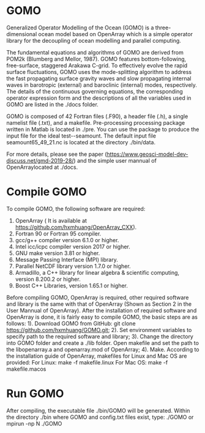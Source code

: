 # GOMO
Generalized Operator Modelling of the Ocean (GOMO) is a three-dimensional ocean model based on OpenArray which is a simple operator library for the decoupling of ocean modelling and parallel computing.

The fundamental equations and algorithms of GOMO are derived from POM2k (Blumberg and Mellor, 1987). GOMO features bottom-following, free-surface, staggered Arakawa C-grid. To effectively evolve the rapid surface fluctuations, GOMO uses the mode-splitting algorithm to address the fast propagating surface gravity waves and slow propagating internal waves in barotropic (external) and baroclinic (internal) modes, respectively. The details of the continuous governing equations, the corresponding operator expression form and the descriptions of all the variables used in GOMO are listed in the ./docs folder.

GOMO is composed of 42 Fortran files (.F90), a header file (.h), a single namelist file (.txt), and a makefile. Pre-processing processing package written in Matlab is located in ./pre. You can use the package to produce the input file for the ideal test--seamount. The default input file seamount65_49_21.nc is located at the directory ./bin/data. 

For more details, please see the paper (https://www.geosci-model-dev-discuss.net/gmd-2019-28/) and the simple user mannual of OpenArraylocated at ./docs.

# Compile GOMO
To compile GOMO, the following software are required:
  1) OpenArray ( It is available at https://github.com/hxmhuang/OpenArray_CXX).
  2) Fortran 90 or Fortran 95 compiler.
  3) gcc/g++ compiler version 6.1.0 or higher. 
  4) Intel icc/icpc compiler version 2017 or higher. 
  5) GNU make version 3.81 or higher. 
  6) Message Passing Interface (MPI) library. 
  7) Parallel NetCDF library version 1.7.0 or higher. 
  8) Armadillo, a C++ library for linear algebra & scientific computing, version 8.200.2 or higher. 
  9) Boost C++ Libraries, version 1.65.1 or higher.

Before compiling GOMO, OpenArray is required, other required software and library is the same with that of OpenArray (Shown as Section 2 in the User Mannual of OpenArray). After the installation of required software and OpenArray is done, it is fairly easy to compile GOMO, the basic steps are as follows:
  1). Download GOMO from GitHub:
      git clone https://github.com/hxmhuang/GOMO.git;
  2). Set environment variables to specify path to the required software and library;
  3). Change the directory into GOMO folder and create a ./lib folder. Open makefile and set the path to the libopenarray.a and openarray.mod of OpenArray;
  4). Make. According to the installation guide of OpenArray, makefiles for Linux and Mac OS are provided:
      For Linux: make -f makefile.linux
      For Mac OS: make -f makefile.macos

# Run GOMO
After compiling, the executable file ./bin/GOMO will be generated. Within the directory ./bin where GOMO and config.txt files exist, type:
  ./GOMO 
or
  mpirun -np N ./GOMO 
